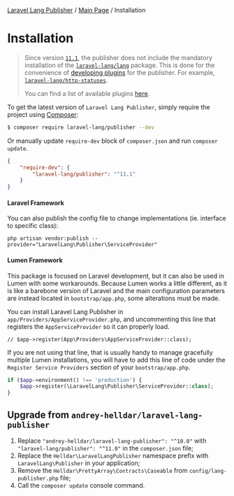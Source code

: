 [Laravel Lang Publisher][link_source] / [Main Page](index.md) / Installation

# Installation

> Since version [`11.1`](https://github.com/Laravel-Lang/publisher/releases/tag/v11.1.0), the publisher does not include the mandatory installation of the [`laravel-lang/lang`](https://github.com/Laravel-Lang/lang) package. This is done for the convenience of [developing plugins](using/plugins/index.md) for the publisher. For example, [`laravel‑lang/http‑statuses`](https://github.com/Laravel-Lang/http-statuses).
>
> You can find a list of available plugins [here](using/plugins/extensions.md).

To get the latest version of `Laravel Lang Publisher`, simply require the project using [Composer](https://getcomposer.org):

```bash
$ composer require laravel-lang/publisher --dev
```

Or manually update `require-dev` block of `composer.json` and run `composer update`.

```json
{
    "require-dev": {
        "laravel-lang/publisher": "^11.1"
    }
}
```

#### Laravel Framework

You can also publish the config file to change implementations (ie. interface to specific class):

```
php artisan vendor:publish --provider="LaravelLang\Publisher\ServiceProvider"
```

#### Lumen Framework

This package is focused on Laravel development, but it can also be used in Lumen with some workarounds. Because Lumen works a little different, as it is like a barebone version of
Laravel and the main configuration parameters are instead located in `bootstrap/app.php`, some alterations must be made.

You can install Laravel Lang Publisher in `app/Providers/AppServiceProvider.php`, and uncommenting this line that registers the `AppServiceProvider` so it can properly load.

```
// $app->register(App\Providers\AppServiceProvider::class);
```

If you are not using that line, that is usually handy to manage gracefully multiple Lumen installations, you will have to add this line of code under
the `Register Service Providers` section of your `bootstrap/app.php`.

```php
if ($app->environment() !== 'production') {
    $app->register(\LaravelLang\Publisher\ServiceProvider::class);
}
```

## Upgrade from `andrey-helldar/laravel-lang-publisher`

1. Replace `"andrey-helldar/laravel-lang-publisher": "^10.0"` with `"laravel-lang/publisher": "^11.0"` in the `composer.json` file;
2. Replace the `Helldar\LaravelLangPublisher` namespace prefix with `LaravelLang\Publisher` in your application;
2. Remove the `Helldar\PrettyArray\Contracts\Caseable` from `config/lang-publisher.php` file;
3. Call the `composer update` console command.

[link_source]:  https://github.com/Laravel-Lang/publisher
